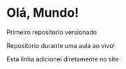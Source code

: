 # Olá, Mundo!
 Primeiro repositorio versionado

 Repositorio durante uma aula ao vivo!
 
 Esta linha adicionei diretamente no site
